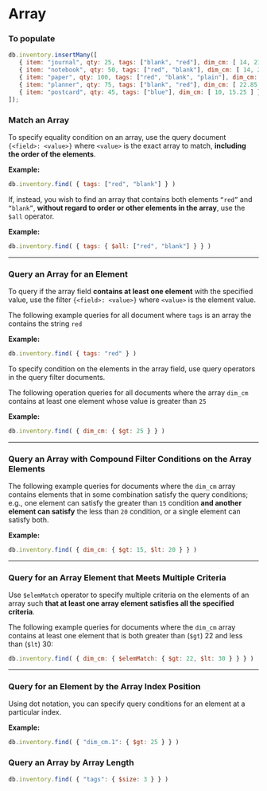 # Array

### To populate

```jsx
db.inventory.insertMany([
   { item: "journal", qty: 25, tags: ["blank", "red"], dim_cm: [ 14, 21 ] },
   { item: "notebook", qty: 50, tags: ["red", "blank"], dim_cm: [ 14, 21 ] },
   { item: "paper", qty: 100, tags: ["red", "blank", "plain"], dim_cm: [ 14, 21 ] },
   { item: "planner", qty: 75, tags: ["blank", "red"], dim_cm: [ 22.85, 30 ] },
   { item: "postcard", qty: 45, tags: ["blue"], dim_cm: [ 10, 15.25 ] }
]);
```

### Match an Array

To specify equality condition on an array, use the query document `{<field>: <value>}` where `<value>` is the exact array to match, **including the order of the elements**.

**Example:**

```jsx
db.inventory.find( { tags: ["red", "blank"] } )
```

If, instead, you wish to find an array that contains both elements `“red”` and `“blank”`, **without regard to order or other elements in the array**, use the `$all` operator.

**Example:**

```jsx
db.inventory.find( { tags: { $all: ["red", "blank"] } } )
```

---

### Query an Array for an Element

To query if the array field **contains at least one element** with the specified value, use the filter `{<field>: <value>}` where `<value>` is the element value.

The following example queries for all document where `tags` is an array the contains the string `red`

**Example:**

```jsx
db.inventory.find( { tags: "red" } )
```

To specify condition on the elements in the array field, use query operators in the query filter documents.

The following operation queries for all documents where the array `dim_cm` contains at least one element whose value is greater than `25`

**Example:**

```jsx
db.inventory.find( { dim_cm: { $gt: 25 } } )
```

---

### ****Query an Array with Compound Filter Conditions on the Array Elements****

The following example queries for documents where the `dim_cm` array contains elements that in some combination satisfy the query conditions; e.g., one element can satisfy the greater than `15` condition **and another element can satisfy** the less than `20` condition, or a single element can satisfy both.

**Example:**

```jsx
db.inventory.find( { dim_cm: { $gt: 15, $lt: 20 } } )
```

---

### ****Query for an Array Element that Meets Multiple Criteria****

Use `$elemMatch` operator to specify multiple criteria on the elements of an array such **that at least one array element satisfies all the specified criteria**.

The following example queries for documents where the `dim_cm` array contains at least one element that is both greater than (`$gt`) 22 and less than (`$lt`) 30:

```jsx
db.inventory.find( { dim_cm: { $elemMatch: { $gt: 22, $lt: 30 } } } )
```

---

### Query for an Element by the Array Index Position

Using dot notation, you can specify query conditions for an element at a particular index.

**Example:**

```jsx
db.inventory.find( { "dim_cm.1": { $gt: 25 } } )
```

### ****Query an Array by Array Length****

```jsx
db.inventory.find( { "tags": { $size: 3 } } )
```